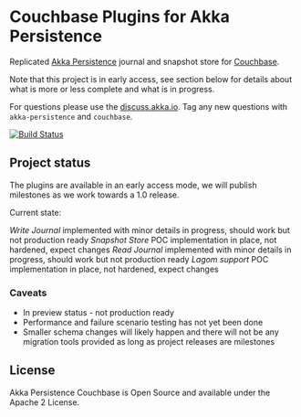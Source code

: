 # Couchbase Plugins for Akka Persistence

Replicated [Akka Persistence](https://doc.akka.io/docs/akka/current/scala/persistence.html) journal and snapshot 
store for [Couchbase](https://www.couchbase.com).

Note that this project is in early access, see section below for details about what is more or less complete and
what is in progress.

For questions please use the [discuss.akka.io](https://discuss.akka.io). Tag any new questions with `akka-persistence` and `couchbase`.

[![Build Status](https://travis-ci.org/akka/akka-persistence-couchbase.svg?branch=master)](https://travis-ci.org/akka/akka-persistence-couchbase)

## Project status

The plugins are available in an early access mode, we will publish milestones as we work towards a 1.0 release.

Current state:

*Write Journal* implemented with minor details in progress, should work but not production ready
*Snapshot Store* POC implementation in place, not hardened, expect changes
*Read Journal*  implemented with minor details in progress, should work but not production ready
*Lagom support* POC implementation in place, not hardened, expect changes


### Caveats

 * In preview status - not production ready
 * Performance and failure scenario testing has not yet been done
 * Smaller schema changes will likely happen and there will not be any migration tools provided as long as
   project releases are milestones


## License

Akka Persistence Couchbase is Open Source and available under the Apache 2 License.